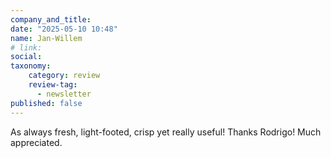 ```yaml
---
company_and_title: 
date: "2025-05-10 10:48"
name: Jan-Willem
# link:
social: 
taxonomy:
    category: review
    review-tag:
      - newsletter
published: false
---
```


As always fresh, light-footed, crisp yet really useful! Thanks Rodrigo! Much appreciated.
